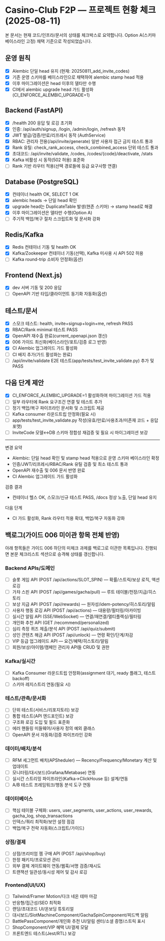 # Casino-Club F2P — 프로젝트 현황 체크 (2025-08-11)

본 문서는 현재 코드/인프라/문서의 상태를 체크박스로 요약합니다. Option A(스키마 베이스라인 고정) 채택 기준으로 작성되었습니다.

## 운영 원칙
- [x] Alembic 단일 head 유지 (현재: 20250811_add_invite_codes)
- [x] 기존 운영 스키마를 베이스라인으로 채택하여 alembic stamp head 적용
- [x] 이후 마이그레이션은 head 이후의 델타만 수행
- [x] CI에서 alembic upgrade head 가드 활성화(CI_ENFORCE_ALEMBIC_UPGRADE=1)

## Backend (FastAPI)
- [x] /health 200 응답 및 로깅 초기화
- [x] 인증: /api/auth/signup, /login, /admin/login, /refresh 동작
- [x] JWT 발급/검증/만료/리프레시 동작 (AuthService)
- [x] RBAC: 관리자 전용(/api/invite/generate) 일반 사용자 접근 금지 테스트 통과
- [x] Rank 유틸: check_rank_access, check_combined_access 단위 테스트 통과
- [x] 초대코드: /api/invite/validate, /codes, /codes/{code}/deactivate, /stats
- [x] Kafka 비활성 시 동작(502 허용) 표준화
- [ ] Rank 기반 라우터 적용(선택 경로들에 등급 요구사항 연결)

## Database (PostgreSQL)
- [x] 컨테이너 health OK, SELECT 1 OK
- [x] alembic heads → 단일 head 확인
- [x] upgrade head는 DuplicateTable 발생(현존 스키마) → stamp head로 해결
- [x] 이후 마이그레이션은 델타만 수행(Option A)
- [ ] 주기적 백업/복구 절차 스크립트화 및 문서화 강화

## Redis/Kafka
- [x] Redis 컨테이너 기동 및 health OK
- [x] Kafka/Zookeeper 컨테이너 기동(선택), Kafka 미사용 시 API 502 허용
- [ ] Kafka round-trip 소비자 안정화(옵션)

## Frontend (Next.js)
- [x] dev 서버 기동 및 200 응답
- [ ] OpenAPI 기반 타입/클라이언트 동기화 자동화(옵션)

## 테스트/문서
- [x] 스모크 테스트: health, invite+signup+login+me, refresh PASS
- [x] RBAC/Rank minimal 테스트 PASS
- [x] OpenAPI 재수출 완료(current_openapi.json 갱신)
- [x] 006 가이드 최신화(베이스라인/포트/검증 로그 반영)
- [x] CI Alembic 업그레이드 가드 활성화
- [ ] CI 배지 추가(가드 활성화는 완료)
- [ ] /api/invite/validate E2E 테스트(app/tests/test_invite_validate.py) 추가 및 PASS

## 다음 단계 제안
- [x] CI_ENFORCE_ALEMBIC_UPGRADE=1 활성화하여 마이그레이션 가드 적용
- [ ] 일부 라우터에 Rank 요구조건 연결 및 테스트 추가
- [ ] 정기 백업/복구 파이프라인 문서화 및 스크립트 제공
- [ ] Kafka consumer 라운드트립 안정화(필요 시)
- [ ] app/tests/test_invite_validate.py 작성(유효/만료/사용초과/미존재 코드 + 응답 포맷)
- [ ] InviteCode 모델↔DB 스키마 정합성 재검증 및 필요 시 마이그레이션 보강

---

변경 요약
- Alembic: 단일 head 확인 및 stamp head 적용으로 운영 스키마 베이스라인 확정
- 인증/JWT/리프레시/RBAC/Rank 유틸 검증 및 최소 테스트 통과
- OpenAPI 재수출 및 006 문서 반영 완료
 - CI Alembic 업그레이드 가드 활성화

검증 결과
- 컨테이너 헬스 OK, 스모크/신규 테스트 PASS, /docs 정상 노출, 단일 head 유지

다음 단계
- CI 가드 활성화, Rank 라우터 적용 확대, 백업/복구 자동화 강화

## 백로그(가이드 006 미이관 항목 전체 반영)

아래 항목들은 가이드 006 하단의 미체크 과제를 백로그로 이관한 목록입니다. 진행되면 본문 체크리스트 섹션으로 승격해 상태를 갱신합니다.

### Backend APIs/도메인
- [ ] 슬롯 게임 API (POST /api/actions/SLOT_SPIN) — 확률/스트릭/보상 로직, 액션 로깅
- [ ] 가챠 스핀 API (POST /api/games/gacha/pull) — 루트 테이블/천장/지급/히스토리
- [ ] 보상 지급 API (POST /api/rewards) — 원자성/idem-potency/히스토리/알림
- [ ] 사용자 행동 로깅 API (POST /api/actions) — 대용량/필터링/아카이빙
- [ ] 실시간 알림 API (SSE/WebSocket) — 연결/재연결/멀티플렉싱/필터링
- [ ] 개인화 추천 API (GET /recommend/personalized)
- [ ] 심리 측정 퀴즈 제출/분석 API (POST /api/quiz/submit)
- [ ] 성인 콘텐츠 해금 API (POST /api/unlock) — 연령 확인/단계/차감
- [ ] VIP 등급 업그레이드 API — 요건/혜택/히스토리/알림
- [ ] 회원/보상/아이템/캠페인 관리자 API들 CRUD 및 권한

### Kafka/실시간
- [ ] Kafka Consumer 라운드트립 안정화(assignment 대기, ready 플래그, 테스트 backoff)
- [ ] 스키마 레지스트리 연동(필요 시)

### 테스트/관측/문서화
- [ ] 단위 테스트(서비스/리포지토리) 보강
- [ ] 통합 테스트(API 엔드포인트) 보강
- [ ] 구조화 로깅 도입 및 필드 표준화
- [ ] 에러 핸들링 미들웨어/사용자 정의 예외 클래스
- [ ] OpenAPI 문서 자동화/검증 파이프라인 강화

### 데이터/배치/분석
- [ ] RFM 세그먼트 배치(APSheduler) — Recency/Frequency/Monetary 계산 및 업데이트
- [ ] 모니터링/대시보드(Grafana/Metabase) 연동
- [ ] 실시간 스트리밍 파이프라인(Kafka→ClickHouse 등) 설계/연동
- [ ] A/B 테스트 프레임워크/행동 분석 도구 연동

### 데이터베이스
- [ ] 핵심 테이블 구체화: users, user_segments, user_actions, user_rewards, gacha_log, shop_transactions
- [ ] 인덱스/쿼리 최적화/보안 설정 점검
- [ ] 백업/복구 전략 자동화(스크립트/가이드)

### 상점/결제
- [ ] 상점/프리미엄 젬 구매 API (POST /api/shop/buy)
- [ ] 한정 패키지/프로모션 관리
- [ ] 외부 결제 게이트웨이 연동/웹훅/서명 검증/재시도
- [ ] 트랜잭션 일관성/동시성 제어 및 감사 로깅

### Frontend(UI/UX)
- [ ] Tailwind/Framer Motion/다크 네온 테마 마감
- [ ] 반응형/접근성/SEO 최적화
- [ ] 랜딩/초대코드 UI/온보딩 튜토리얼
- [ ] 대시보드/SlotMachineComponent/GachaSpinComponent/피드백 알림
- [ ] BattlePassComponent/개인화 추천 UI/알림 센터/소셜 증명/스트릭 표시
- [ ] ShopComponent/VIP 혜택 UI/결제 모달
- [ ] 프론트엔드 테스트(Jest/RTL) 보강
